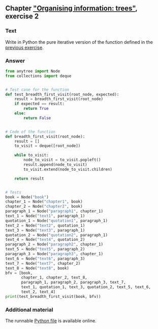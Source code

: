 ## Chapter ["Organising information: trees"](https://comp-think.github.io/book/11.pdf), exercise 2

### Text
Write in Python the pure iterative version of the function defined in the [previous exercise](exercise-1).

### Answer
```python
from anytree import Node
from collections import deque


# Test case for the function
def test_breadth_first_visit(root_node, expected):
    result = breadth_first_visit(root_node)
    if expected == result:
        return True
    else:
        return False


# Code of the function
def breadth_first_visit(root_node):
    result = []
    to_visit = deque([root_node])

    while to_visit:
        node_to_visit = to_visit.popleft()
        result.append(node_to_visit)
        to_visit.extend(node_to_visit.children)

    return result


# Tests
book = Node("book")
chapter_1 = Node("chapter1", book)
chapter_2 = Node("chapter2", book)
paragraph_1 = Node("paragraph1", chapter_1)
text_1 = Node("text1", paragraph_1)
quotation_1 = Node("quotation1", paragraph_1)
text_2 = Node("text2", quotation_1)
text_3 = Node("text3", paragraph_1)
quotation_2 = Node("quotation2", paragraph_1)
text_4 = Node("text4", quotation_2)
paragraph_2 = Node("paragraph2", chapter_1)
text_5 = Node("text5", paragraph_2)
paragraph_3 = Node("paragraph3", chapter_1)
text_6 = Node("text6", paragraph_3)
text_7 = Node("text7", chapter_2)
text_8 = Node("text8", book)
bfv = [book,
       chapter_1, chapter_2, text_8,
       paragraph_1, paragraph_2, paragraph_3, text_7,
       text_1, quotation_1, text_3, quotation_2, text_5, text_6,
       text_2, text_4]
print(test_breadth_first_visit(book, bfv))
```

### Additional material
The runnable [Python file](exercise_2.py) is available online.